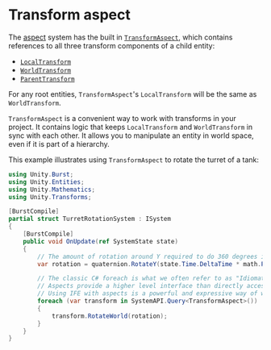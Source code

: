 # Transform aspect

The [aspect](aspects-intro.md) system has the built in [`TransformAspect`](xref:Unity.Transforms.TransformAspect), which contains references to all three transform components of a child entity:

* [`LocalTransform`](xref:Unity.Transforms.LocalTransform)
* [`WorldTransform`](xref:Unity.Transforms.WorldTransform)
* [`ParentTransform`](xref:Unity.Transforms.ParentTransform) 

For any root entities, `TransformAspect`'s `LocalTransform` will be the same as `WorldTransform`.

`TransformAspect` is a convenient way to work with transforms in your project. It contains logic that keeps `LocalTransform` and `WorldTransform` in sync with each other. It allows you to manipulate an entity in world space, even if it is part of a hierarchy.

This example illustrates using `TransformAspect` to rotate the turret of a tank:

```c#
using Unity.Burst;
using Unity.Entities;
using Unity.Mathematics;
using Unity.Transforms;

[BurstCompile]
partial struct TurretRotationSystem : ISystem
{
    [BurstCompile]
    public void OnUpdate(ref SystemState state)
    {
        // The amount of rotation around Y required to do 360 degrees in 2 seconds.
        var rotation = quaternion.RotateY(state.Time.DeltaTime * math.PI);

        // The classic C# foreach is what we often refer to as "Idiomatic foreach" (IFE).
        // Aspects provide a higher level interface than directly accessing component data.
        // Using IFE with aspects is a powerful and expressive way of writing main thread code.
        foreach (var transform in SystemAPI.Query<TransformAspect>())
        {
            transform.RotateWorld(rotation);
        }
    }
}
```
